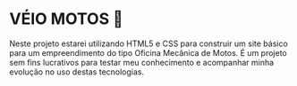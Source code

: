# VÉIO MOTOS 🚀 
<p>Neste projeto estarei utilizando HTML5 e CSS para construir um site básico para um empreendimento do tipo Oficina Mecânica de Motos. É um projeto sem fins lucrativos para testar meu conhecimento e acompanhar minha evolução no uso destas tecnologias.</p>
